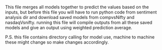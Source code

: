 This file merges all models together to predict the values based on the inputs, but before this file you will have to run python code from sentiment analysis dir and download
saved models from compvsNifty and nasdaqVsnifty. running this file will compile outputs from all these saved models and give an output using weighted prediction average.

P.S. this file contains directory calling for model use, machine to machine these might change so make changes accordingly.

